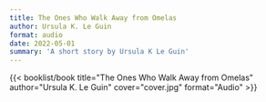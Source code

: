 ```yaml
---
title: The Ones Who Walk Away from Omelas
author: Ursula K. Le Guin
format: audio
date: 2022-05-01
summary: 'A short story by Ursula K Le Guin'
---
```


{{< booklist/book
title="The Ones Who Walk Away from Omelas"
author="Ursula K. Le Guin"
cover="cover.jpg"
format="Audio" >}}
